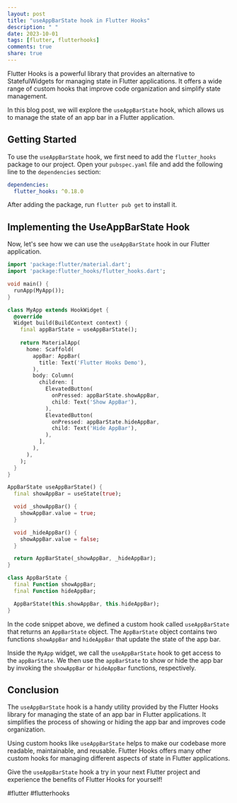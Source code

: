 ```yaml
---
layout: post
title: "useAppBarState hook in Flutter Hooks"
description: " "
date: 2023-10-01
tags: [flutter, flutterhooks]
comments: true
share: true
---
```


Flutter Hooks is a powerful library that provides an alternative to StatefulWidgets for managing state in Flutter applications. It offers a wide range of custom hooks that improve code organization and simplify state management.

In this blog post, we will explore the `useAppBarState` hook, which allows us to manage the state of an app bar in a Flutter application.

## Getting Started

To use the `useAppBarState` hook, we first need to add the `flutter_hooks` package to our project. Open your `pubspec.yaml` file and add the following line to the `dependencies` section:

```yaml
dependencies:
  flutter_hooks: ^0.18.0
```

After adding the package, run `flutter pub get` to install it.

## Implementing the UseAppBarState Hook

Now, let's see how we can use the `useAppBarState` hook in our Flutter application.

```dart
import 'package:flutter/material.dart';
import 'package:flutter_hooks/flutter_hooks.dart';

void main() {
  runApp(MyApp());
}

class MyApp extends HookWidget {
  @override
  Widget build(BuildContext context) {
    final appBarState = useAppBarState();
    
    return MaterialApp(
      home: Scaffold(
        appBar: AppBar(
          title: Text('Flutter Hooks Demo'),
        ),
        body: Column(
          children: [
            ElevatedButton(
              onPressed: appBarState.showAppBar,
              child: Text('Show AppBar'),
            ),
            ElevatedButton(
              onPressed: appBarState.hideAppBar,
              child: Text('Hide AppBar'),
            ),
          ],
        ),
      ),
    );
  }
}

AppBarState useAppBarState() {
  final showAppBar = useState(true);

  void _showAppBar() {
    showAppBar.value = true;
  }

  void _hideAppBar() {
    showAppBar.value = false;
  }

  return AppBarState(_showAppBar, _hideAppBar);
}

class AppBarState {
  final Function showAppBar;
  final Function hideAppBar;

  AppBarState(this.showAppBar, this.hideAppBar);
}
```

In the code snippet above, we defined a custom hook called `useAppBarState` that returns an `AppBarState` object. The `AppBarState` object contains two functions `showAppBar` and `hideAppBar` that update the state of the app bar.

Inside the `MyApp` widget, we call the `useAppBarState` hook to get access to the `appBarState`. We then use the `appBarState` to show or hide the app bar by invoking the `showAppBar` or `hideAppBar` functions, respectively.

## Conclusion

The `useAppBarState` hook is a handy utility provided by the Flutter Hooks library for managing the state of an app bar in Flutter applications. It simplifies the process of showing or hiding the app bar and improves code organization.

Using custom hooks like `useAppBarState` helps to make our codebase more readable, maintainable, and reusable. Flutter Hooks offers many other custom hooks for managing different aspects of state in Flutter applications.

Give the `useAppBarState` hook a try in your next Flutter project and experience the benefits of Flutter Hooks for yourself!

#flutter #flutterhooks